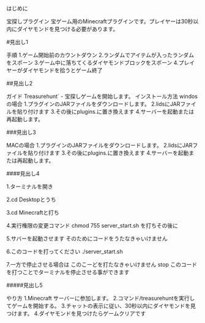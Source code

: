 はじめに

宝探しプラグイン
宝ゲーム用のMinecraftプラグインです。プレイヤーは30秒以内にダイヤモンドを見つける必要があります。

#見出し1

手順
1.ゲーム開始前のカウントダウン
2.ランダムでアイテムが入ったランダムをスポーン
3.ゲーム中に落ちてくるダイヤモンドブロックをスポーン
4.プレイヤーがダイヤモンドを拾うとゲーム終了

##見出し2

ガイド
Treasurehunt` - 宝探しゲームを開始します。
インストール方法
windosの場合
1.プラグインのJARファイルをダウンロードします。
2.lidsにJARファイルを貼り付けます
3.その後にplugins.に置き換えます
4.サーバーを起動または再起動します。  


###見出し3

MACの場合
1.プラグインのJARファイルをダウンロードします。
2.lidsにJARファイルを貼り付けます
3.その後にplugins.に置き換えます
4.サーバーを起動または再起動します。

####見出し4

1.ターミナルを開き

2.cd Desktopとうち

3.cd Minecraftと打ち

4.実行権限の変更コマンド
chmod 755 server_start.sh
を打ちその後に

5.サバーを起動させます
そのためにコードをうたなきゃいけません

6.このコードを打ってください
./server_start.sh

7.一方で停止させる場合は
このこーどを打たなきゃいけません
stop
このコードを打つことでターミナルを停止させる事ができます

#####見出し5

やり方
1.Minecraft サーバーに参加します。
2.コマンド/treasurehuntを実行してゲームを開始する。
3.チャットの表示に従い、30秒以内にダイヤモンドを見つけます。
4.ダイヤモンドを見つけたらゲームクリアです
